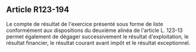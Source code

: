 Article R123-194
----
Le compte de résultat de l'exercice présenté sous forme de liste conformément
aux dispositions du deuxième alinéa de l'article L. 123-13 permet également de
dégager successivement le résultat d'exploitation, le résultat financier, le
résultat courant avant impôt et le résultat exceptionnel.
